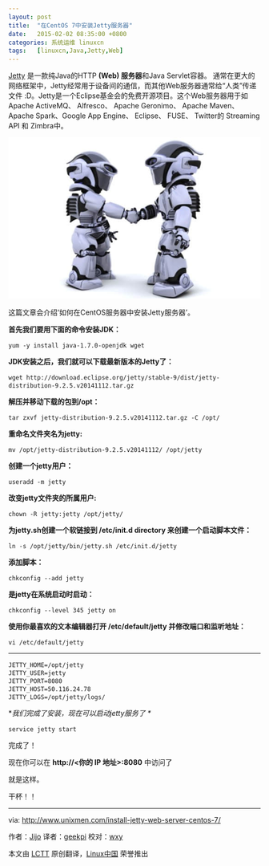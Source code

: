 ```yaml
---
layout: post
title:	"在CentOS 7中安装Jetty服务器"
date:	2015-02-02 08:35:00 +0800 
categories:	系统运维 linuxcn 
tags:	[linuxcn,Java,Jetty,Web]
---
```



[Jetty](http://eclipse.org/jetty/) 是一款纯Java的HTTP **(Web) 服务器**和Java Servlet容器。 通常在更大的网络框架中，Jetty经常用于设备间的通信，而其他Web服务器通常给“人类”传递文件 :D。Jetty是一个Eclipse基金会的免费开源项目。这个Web服务器用于如Apache ActiveMQ、 Alfresco、 Apache Geronimo、 Apache Maven、 Apache Spark、Google App Engine、 Eclipse、 FUSE、 Twitter的 Streaming API 和 Zimbra中。


![](/Asserts/Images/album/201502/01/113918wdi8jyp288iy8j8p.jpg)


这篇文章会介绍‘如何在CentOS服务器中安装Jetty服务器’。


**首先我们要用下面的命令安装JDK：**



```
yum -y install java-1.7.0-openjdk wget

```

**JDK安装之后，我们就可以下载最新版本的Jetty了：**



```
wget http://download.eclipse.org/jetty/stable-9/dist/jetty-distribution-9.2.5.v20141112.tar.gz

```

**解压并移动下载的包到/opt：**



```
tar zxvf jetty-distribution-9.2.5.v20141112.tar.gz -C /opt/

```

**重命名文件夹名为jetty:**



```
mv /opt/jetty-distribution-9.2.5.v20141112/ /opt/jetty

```

**创建一个jetty用户：**



```
useradd -m jetty

```

**改变jetty文件夹的所属用户:**



```
chown -R jetty:jetty /opt/jetty/

```

**为jetty.sh创建一个软链接到 /etc/init.d directory 来创建一个启动脚本文件：**



```
ln -s /opt/jetty/bin/jetty.sh /etc/init.d/jetty

```

**添加脚本：**



```
chkconfig --add jetty

```

**是jetty在系统启动时启动：**



```
chkconfig --level 345 jetty on

```

**使用你最喜欢的文本编辑器打开 /etc/default/jetty 并修改端口和监听地址：**



```
vi /etc/default/jetty

```



---



```
JETTY_HOME=/opt/jetty
JETTY_USER=jetty
JETTY_PORT=8080
JETTY_HOST=50.116.24.78
JETTY_LOGS=/opt/jetty/logs/

```

\**我们完成了安装，现在可以启动jetty服务了 \**



```
service jetty start

```

完成了！


现在你可以在 **http://<你的 IP 地址>:8080** 中访问了


就是这样。


干杯！！




---


via: <http://www.unixmen.com/install-jetty-web-server-centos-7/>


作者：[Jijo](http://www.unixmen.com/author/jijo/) 译者：[geekpi](https://github.com/geekpi) 校对：[wxy](https://github.com/wxy)


本文由 [LCTT](https://github.com/LCTT/TranslateProject) 原创翻译，[Linux中国](http://linux.cn/) 荣誉推出
